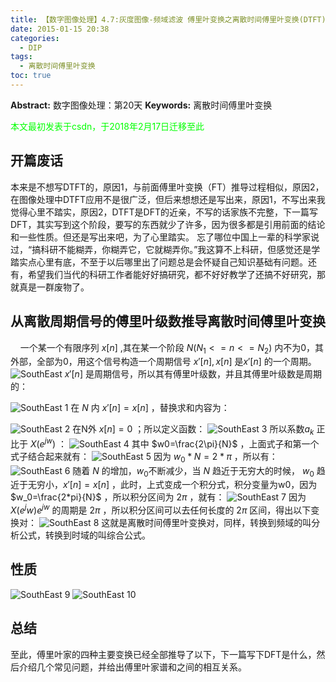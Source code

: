 ```yaml
---
title: 【数字图像处理】4.7:灰度图像-频域滤波 傅里叶变换之离散时间傅里叶变换(DTFT)
date: 2015-01-15 20:38
categories:
  - DIP
tags:
  - 离散时间傅里叶变换
toc: true
---
```

**Abstract:** 数字图像处理：第20天
**Keywords:** 离散时间傅里叶变换
<!--more-->
<font color="00FF00">本文最初发表于csdn，于2018年2月17日迁移至此</font>



## 开篇废话
本来是不想写DTFT的，原因1，与前面傅里叶变换（FT）推导过程相似，原因2，在图像处理中DTFT应用不是很广泛，但后来想想还是写出来，原因1，不写出来我觉得心里不踏实，原因2，DTFT是DFT的近亲，不写的话家族不完整，下一篇写DFT，其实写到这个阶段，要写的东西就少了许多，因为很多都是引用前面的结论和一些性质。但还是写出来吧，为了心里踏实。
忘了哪位中国上一辈的科学家说过，“搞科研不能糊弄，你糊弄它，它就糊弄你。”我这算不上科研，但感觉还是学踏实点心里有底，不至于以后哪里出了问题总是会怀疑自己知识基础有问题。还有，希望我们当代的科研工作者能好好搞研究，都不好好教学了还搞不好研究，那就真是一群废物了。

## 从离散周期信号的傅里叶级数推导离散时间傅里叶变换

    一个某一个有限序列 $x[n]$ ,其在某一个阶段 $N(N_1<=n<=N_2)$ 内不为0，其外部，全部为0，用这个信号构造一个周期信号 $x'[n],x[n]$ 是$x'[n]$ 的一个周期。
![SouthEast][]
$x'[n]$ 是周期信号，所以其有傅里叶级数，并且其傅里叶级数是周期的：

![SouthEast 1][]
在 $N$ 内 $x'[n]=x[n]$ ，替换求和内容为：

![SouthEast 2][]
在N外 $x[n]=0$ ；所以定义函数：
![SouthEast 3][]
所以系数$a_k$ 正比于 $X(e^{jw})$ ：
![SouthEast 4][]
其中 $w0=\frac{2\pi}{N}$ ，上面式子和第一个式子结合起来就有：
![SouthEast 5][]
因为 $w_0*N=2*\pi$ ，所以有：
![SouthEast 6][]
随着 $N$ 的增加，$w_0$不断减少，当 $N$ 趋近于无穷大的时候， $w_0$ 趋近于无穷小，$x'[n]=x[n]$  ，此时，上式变成一个积分式，积分变量为w0，因为 $w_0=\frac{2*pi}{N}$ ，所以积分区间为 $2\pi$ ，就有：
![SouthEast 7][]
因为 $X(e^jw)e^{jw}$ 的周期是 $2\pi$ ，所以积分区间可以去任何长度的 $2\pi$ 区间，得出以下变换对：
![SouthEast 8][]
这就是离散时间傅里叶变换对，同样，转换到频域的叫分析公式，转换到时域的叫综合公式。

## 性质
![SouthEast 9][]
![SouthEast 10][]
## 总结
至此，傅里叶家的四种主要变换已经全部推导了以下，下一篇写下DFT是什么，然后介绍几个常见问题，并给出傅里叶家谱和之间的相互关系。


[SouthEast]: ./20150115200005247.png
[SouthEast 1]: ./20150115200344100.png
[SouthEast 2]: ./20150115200543112.png
[SouthEast 3]: ./20150115200802093.png
[SouthEast 4]: ./20150115201238984.png
[SouthEast 5]: ./20150115201805315.png
[SouthEast 6]: ./20150115201729781.png
[SouthEast 7]: ./20150115202637437.png
[SouthEast 8]: ./20150115203147156.png
[SouthEast 9]: ./20150115203533699.png
[SouthEast 10]: ./20150115203526093.png





